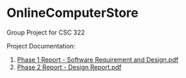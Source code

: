 # OnlineComputerStore
Group Project for CSC 322
   

Project Documentation:

1. [Phase 1 Report - Software Requirement and Design.pdf](https://github.com/PaHenriquez/ComputerStore/files/6387820/Phase.1.Report.-.Software.Requirement.and.Design.pdf)
2. [Phase 2 Report - Design Report.pdf](https://github.com/PaHenriquez/ComputerStore/files/6387822/Phase.2.Report.-.Design.Report.pdf)

